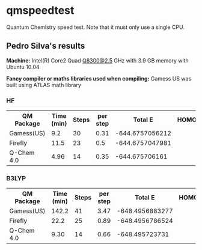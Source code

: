 qmspeedtest
===========

Quantum Chemistry speed test. Note that it must only use a single CPU.

Pedro Silva's results
----------------------

**Machine:** 
Intel(R) Core2 Quad Q8300@2.5 GHz with 3.9 GB memory with Ubuntu 10.04

**Fancy compiler or maths libraries used when compiling:** Gamess US was built using ATLAS math library

### HF
<table>
<tr>
<th>QM Package</th><th>Time (min)</th><th>Steps</th><th>per step</th>
<th>Total E</th><th>HOMO</th><th>LUMO</th>
</tr>
<tr>
<td>Gamess(US)
<td>9.2</td><td>30</td>
<td>0.31</td>
<td> -644.6757056212</td>
<td></td>
<td></td>
</tr>

<tr>
<td>Firefly</td>
<td>11.5</td>
<td>23</td>
<td>0.5</td>
<td> -644.6757047981</td>
<td></td>
<td></td>
</tr>


<tr>
<td>Q-Chem 4.0</td>
<td>4.96</td>
<td>14</td>
<td>0.35</td>
<td> -644.675706161</td>
<td></td>
<td></td>
</tr>


</table>

### B3LYP
<table>
<tr>
<th>QM Package</th><th>Time (min)</th><th>Steps</th><th>per step</th>
<th>Total E</th><th>HOMO</th><th>LUMO</th>
</tr>
<tr>
<td>Gamess(US)
<td>142.2</td><td>41</td>
<td>3.47</td>
<td>   -648.4956883277  </td>
<td></td>
<td></td>
</tr>
<tr>


<td>Firefly</td>
<td>22.2</td>
<td>25</td>
<td>0.89</td>
<td> -648.4956786524</td>
<td></td>
<td></td>
</tr>

<tr>


<td>Q-Chem 4.0</td>
<td>9.30</td>
<td>14</td>
<td>0.66</td>
<td> -648.495723731</td>
<td></td>
<td></td>
</tr>


</table>
